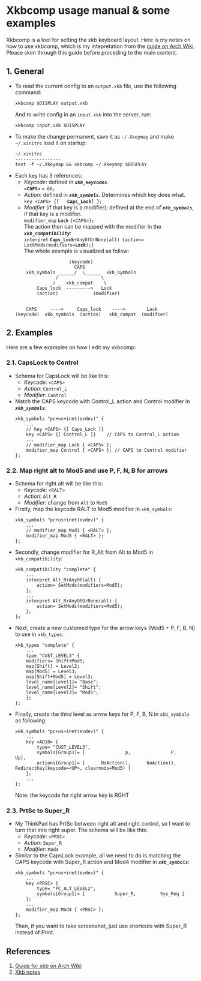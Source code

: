 # Xkbcomp usage manual & some examples
Xkbcomp is a tool for setting the xkb keyboard layout. Here is my notes on how to use xkbcomp, which is my intepretation from the [guide on Arch Wiki](https://wiki.archlinux.org/title/X_keyboard_extension). Please skim through this guide before proceding to the main content.

## 1. General
- To read the current config to an ```output.xkb``` file, use the following command:
    ```
    xkbcomp $DISPLAY output.xkb
    ```
    And to write config in an ```input.xkb``` into the server, run:
    ```
    xkbcomp input.xkb $DISPLAY
    ```
- To make the change permanent, save it as ```~/.Xkeymap``` and make ```~/.xinitrc``` load it on startup:
    ```
    ~/.xinitrc
    -----------------
    test -f ~/.Xkeymap && xkbcomp ~/.Xkeymap $DISPLAY
    ```
- Each key has 3 references:
    + *Keycode*: defined in ***```xkb_keycodes```***. <br>
        **```<CAPS>```** ```= 66;``` 
    + *Action*: defined in ***```xkb_symbols```***. Determines which key does what.  <br> 
        ```key <CAPS> {[   ```**```Caps_Lock```**```] };```
    + *Modifier* (if that key is a modifier): defined at the end of ***```xkb_symbols```***, if that key is a modifier. <br>
        ```modifier_map``` **```Lock```** ```{<CAPS>};``` <br>
    The action then can be mapped with the modifier in the ***```xkb_compatibility```***: <br>
        ```interpret``` **```Caps_Lock```**```+AnyOfOrNone(all) {action= LockMods(modifiers=```**```Lock```**```);}```<br>
    The whole example is visualized as follow:<br>
    ```
                        (keycode) 
                          CAPS
        xkb_symbols ______/  \______  xkb_symbols
                   /                \
                  /    xkb_compat    \
            Caps_lock  --------->   Lock
            (action)             (modifier)


        CAPS     ---->     Caps_lock    ---->        Lock
    (keycode)  xkb_symbols  (action)   xkb_compat  (modifier)
    ```

## 2. Examples
Here are a few examples on how I edit my xkbcomp:
### 2.1. CapsLock to Control
- Schema for CapsLock will be like this:
    - *Keycode*:  ```<CAPS>```
    - *Action*: ```Control_L```
    - *Modifier*: ```Control``` 
- Match the CAPS keycode with Control_L action and Control modifier in ***```xkb_symbols```***:
    ```
    xkb_symbols "pc+us+inet(evdev)" {
        ...
        // key <CAPS> {[ Caps_Lock ]}    
        key <CAPS> {[ Control_L ]}    // CAPS to Control_L action
        ...
        // modifier_map Lock { <CAPS> };
        modifier_map Control { <CAPS> }; // CAPS to Control modifier
    };
    ```
### 2.2. Map right alt to Mod5 and use P, F, N, B for arrows
- Schema for right alt will be like this:
    - *Keycode*:  ```<RALT>```
    - *Action*: ```Alt_R```
    - *Modifier*: change from ```Alt``` to ```Mod5```
- Firstly, map the keycode RALT to Mod5 modifier in ```xkb_symbols```:
    ```
    xkb_symbols "pc+us+inet(evdev)" {
        ...
        // modifier_map Mod1 { <RALT> };
        modifier_map Mod5 { <RALT> };
    };
    ```
- Secondly, change modifier for R_Alt from Alt to Mod5 in ```xkb_compatibility```:
    ```
    xkb_compatibility "complete" {
        ...
        interpret Alt_R+AnyOf(all) {
            action= SetMods(modifiers=Mod5);
        };
        ...
        interpret Alt_R+AnyOfOrNone(all) {
            action= SetMods(modifiers=Mod5);
        };
    };
    ```
- Next, create a new customed type for the arrow keys (Mod5 + P, F, B, N) to use in ```xkb_types```:
    ```
    xkb_types "complete" {
        ...
        type "CUST_LEVEL3" {
        modifiers= Shift+Mod5; 
        map[Shift] = Level2;
        map[Mod5] = Level3;
        map[Shift+Mod5] = Level3;
        level_name[Level1]= "Base";
        level_name[Level2]= "Shift";
        level_name[Level3]= "Mod5";
        };
    };
   ```
- Finally, create the third level as arrow keys for P, F, B, N in ```xkb_symbols``` as following:
    ```
    xkb_symbols "pc+us+inet(evdev)" {
        ...
        key <AD10> {
            type= "CUST_LEVEL3",
            symbols[Group1]= [               p,               P,               Up],
            actions[Group1]= [      NoAction(),      NoAction(),   RedirectKey(keycode=<UP>, clearmods=Mod5) ]
        };
        ...
    };
    ```
    Note: the keycode for right arrow key is RGHT
### 2.3. PrtSc to Super_R
- My ThinkPad has PrtSc between right alt and right control, so I want to turn that into right super. The schema will be like this:
    - *Keycode*:  ```<PRSC>```
    - *Action*: ```Super_R```
    - *Modifier*: ```Mod4``` 
- Similar to the CapsLock example, all we need to do is matching the CAPS keycode with Super_R action and Mod4 modifier in ***```xkb_symbols```***:
    ```
    xkb_symbols "pc+us+inet(evdev)" {
        ...
        key <PRSC> {
            type= "PC_ALT_LEVEL2",
            symbols[Group1]= [           Super_R,         Sys_Req ]
        };
        ...
        modifier_map Mod4 { <PRSC> };
    };
    ```
    Then, if you want to take screenshot, just use shortcuts with Super_R instead of Print.
## References
1. [Guide for xkb on Arch Wiki](https://wiki.archlinux.org/title/X_keyboard_extension)
2. [Xkb notes](https://www.charvolant.org/doug/xkb/html/node5.html#SECTION00052000000000000000)